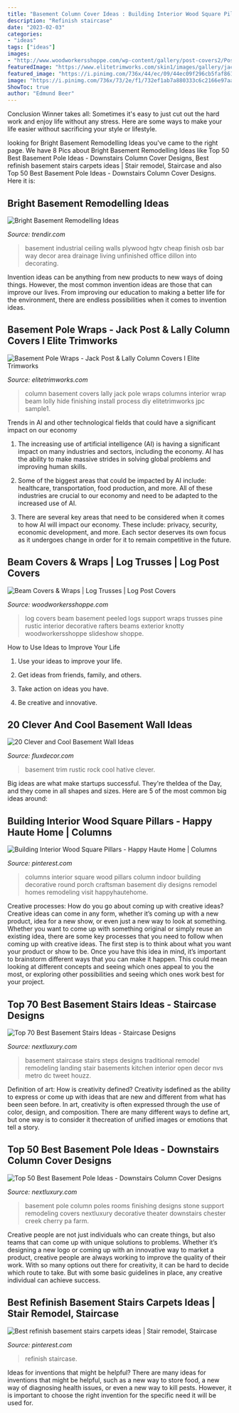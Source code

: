 ```yaml
---
title: "Basement Column Cover Ideas : Building Interior Wood Square Pillars"
description: "Refinish staircase"
date: "2023-02-03"
categories:
- "ideas"
tags: ["ideas"]
images:
- "http://www.woodworkersshoppe.com/wp-content/gallery/post-covers2/Post-Covers2-2.jpg"
featuredImage: "https://www.elitetrimworks.com/skin1/images/gallery/jack_post/jpc_sample1.jpg"
featured_image: "https://i.pinimg.com/736x/44/ec/09/44ec09f296cb5faf861fb67b3db886a1.jpg"
image: "https://i.pinimg.com/736x/73/2e/f1/732ef1ab7a880333c6c2166e97aae58c.jpg"
ShowToc: true
author: "Edmund Beer"
---
```



Conclusion
Winner takes all: Sometimes it's easy to just cut out the hard work and enjoy life without any stress. Here are some ways to make your life easier without sacrificing your style or lifestyle.

	

		
looking for Bright Basement Remodelling Ideas you've came to the right page. We have 8 Pics about Bright Basement Remodelling Ideas like Top 50 Best Basement Pole Ideas - Downstairs Column Cover Designs, Best refinish basement stairs carpets ideas | Stair remodel, Staircase and also Top 50 Best Basement Pole Ideas - Downstairs Column Cover Designs. Here it is:
		
    
## Bright Basement Remodelling Ideas

<img loading=lazy src="https://cdn.trendir.com/wp-content/uploads/2016/08/turn-the-basement-into-an-office-900x598.jpg" onerror="this.onerror=null;this.src='https://tse3.mm.bing.net/th?id=OIP.5L1YGVhAMfdge82MlK0FAAHaE6&amp;pid=15.1';" alt="Bright Basement Remodelling Ideas">

_Source: trendir.com_

>basement industrial ceiling walls plywood hgtv cheap finish osb bar way decor area drainage living unfinished office dillon into decorating. 

	

Invention ideas can be anything from new products to new ways of doing things. However, the most common invention ideas are those that can improve our lives. From improving our education to making a better life for the environment, there are endless possibilities when it comes to invention ideas.

    
## Basement Pole Wraps - Jack Post &amp; Lally Column Covers I Elite Trimworks

<img loading=lazy src="https://www.elitetrimworks.com/skin1/images/gallery/jack_post/jpc_sample1.jpg" onerror="this.onerror=null;this.src='https://tse2.mm.bing.net/th?id=OIP.IgA2cw5SwTuHA8ZM9aljzwAAAA&amp;pid=15.1';" alt="Basement Pole Wraps - Jack Post &amp; Lally Column Covers I Elite Trimworks">

_Source: elitetrimworks.com_

>column basement covers lally jack pole wraps columns interior wrap beam lolly hide finishing install process diy elitetrimworks jpc sample1. 

	

Trends in AI and other technological fields that could have a significant impact on our economy
1. The increasing use of artificial intelligence (AI) is having a significant impact on many industries and sectors, including the economy. AI has the ability to make massive strides in solving global problems and improving human skills.
2. Some of the biggest areas that could be impacted by AI include: healthcare, transportation, food production, and more. All of these industries are crucial to our economy and need to be adapted to the increased use of AI.

3. There are several key areas that need to be considered when it comes to how AI will impact our economy. These include: privacy, security, economic development, and more. Each sector deserves its own focus as it undergoes change in order for it to remain competitive in the future.


    
## Beam Covers &amp; Wraps | Log Trusses | Log Post Covers

<img loading=lazy src="http://www.woodworkersshoppe.com/wp-content/gallery/post-covers2/Post-Covers2-2.jpg" onerror="this.onerror=null;this.src='https://tse3.mm.bing.net/th?id=OIP.jOj-HyeOLyHT9zxdxtC3UQHaJ4&amp;pid=15.1';" alt="Beam Covers &amp; Wraps | Log Trusses | Log Post Covers">

_Source: woodworkersshoppe.com_

>log covers beam basement peeled logs support wraps trusses pine rustic interior decorative rafters beams exterior knotty woodworkersshoppe slideshow shoppe. 

	

How to Use Ideas to Improve Your Life
1. Use your ideas to improve your life.
2. Get ideas from friends, family, and others.

3. Take action on ideas you have.

4. Be creative and innovative.

    
## 20 Clever And Cool Basement Wall Ideas

<img loading=lazy src="http://fluxdecor.com/wp-content/uploads/2014/05/basement-wall-ideas/3-white-trim-rustic-rock.jpg" onerror="this.onerror=null;this.src='https://tse3.mm.bing.net/th?id=OIP.mgPytRNMrwiPv3FiVeEXSAHaFj&amp;pid=15.1';" alt="20 Clever and Cool Basement Wall Ideas">

_Source: fluxdecor.com_

>basement trim rustic rock cool hative clever. 

	

Big ideas are what make startups successful. They're theIdea of the Day, and they come in all shapes and sizes. Here are 5 of the most common big ideas around:

    
## Building Interior Wood Square Pillars - Happy Haute Home | Columns

<img loading=lazy src="https://i.pinimg.com/736x/44/ec/09/44ec09f296cb5faf861fb67b3db886a1.jpg" onerror="this.onerror=null;this.src='https://tse2.mm.bing.net/th?id=OIP.yE8xdQBpGAvintclf3yQmgHaL0&amp;pid=15.1';" alt="Building Interior Wood Square Pillars - Happy Haute Home | Columns">

_Source: pinterest.com_

>columns interior square wood pillars column indoor building decorative round porch craftsman basement diy designs remodel homes remodeling visit happyhautehome. 

	

Creative processes: How do you go about coming up with creative ideas?
Creative ideas can come in any form, whether it’s coming up with a new product, idea for a new show, or even just a new way to look at something. Whether you want to come up with something original or simply reuse an existing idea, there are some key processes that you need to follow when coming up with creative ideas. 
The first step is to think about what you want your product or show to be. Once you have this idea in mind, it’s important to brainstorm different ways that you can make it happen. This could mean looking at different concepts and seeing which ones appeal to you the most, or exploring other possibilities and seeing which ones work best for your project.

    
## Top 70 Best Basement Stairs Ideas - Staircase Designs

<img loading=lazy src="http://nextluxury.com/wp-content/uploads/interior-designs-basement-stairss.jpg" onerror="this.onerror=null;this.src='https://tse1.mm.bing.net/th?id=OIP.6Ab7GUq5h22gJQ99YxafbQAAAA&amp;pid=15.1';" alt="Top 70 Best Basement Stairs Ideas - Staircase Designs">

_Source: nextluxury.com_

>basement staircase stairs steps designs traditional remodel remodeling landing stair basements kitchen interior open decor nvs metro dc tweet houzz. 

	

Definition of art: How is creativity defined?
Creativity isdefined as the ability to express or come up with ideas that are new and different from what has been seen before. In art, creativity is often expressed through the use of color, design, and composition. There are many different ways to define art, but one way is to consider it thecreation of unified images or emotions that tell a story.

    
## Top 50 Best Basement Pole Ideas - Downstairs Column Cover Designs

<img loading=lazy src="http://nextluxury.com/wp-content/uploads/decorative-basement-post-cover-ideas.jpg" onerror="this.onerror=null;this.src='https://tse3.mm.bing.net/th?id=OIP.wQq42Ny7ksOqwrIvM_eB4gHaE6&amp;pid=15.1';" alt="Top 50 Best Basement Pole Ideas - Downstairs Column Cover Designs">

_Source: nextluxury.com_

>basement pole column poles rooms finishing designs stone support remodeling covers nextluxury decorative theater downstairs chester creek cherry pa farm. 

	

Creative people are not just individuals who can create things, but also teams that can come up with unique solutions to problems. Whether it’s designing a new logo or coming up with an innovative way to market a product, creative people are always working to improve the quality of their work. With so many options out there for creativity, it can be hard to decide which route to take. But with some basic guidelines in place, any creative individual can achieve success.

    
## Best Refinish Basement Stairs Carpets Ideas | Stair Remodel, Staircase

<img loading=lazy src="https://i.pinimg.com/736x/73/2e/f1/732ef1ab7a880333c6c2166e97aae58c.jpg" onerror="this.onerror=null;this.src='https://tse2.mm.bing.net/th?id=OIP.iJ8yeOtnvKO9tVPKfTKq1gAAAA&amp;pid=15.1';" alt="Best refinish basement stairs carpets ideas | Stair remodel, Staircase">

_Source: pinterest.com_

>refinish staircase. 

	

Ideas for inventions that might be helpful?
There are many ideas for inventions that might be helpful, such as a new way to store food, a new way of diagnosing health issues, or even a new way to kill pests. However, it is important to choose the right invention for the specific need it will be used for.

